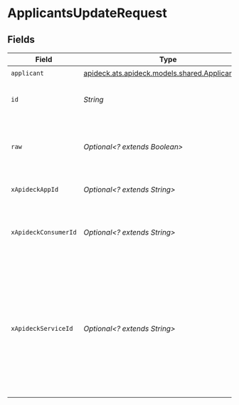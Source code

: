 # ApplicantsUpdateRequest


## Fields

| Field                                                                                                                                         | Type                                                                                                                                          | Required                                                                                                                                      | Description                                                                                                                                   |
| --------------------------------------------------------------------------------------------------------------------------------------------- | --------------------------------------------------------------------------------------------------------------------------------------------- | --------------------------------------------------------------------------------------------------------------------------------------------- | --------------------------------------------------------------------------------------------------------------------------------------------- |
| `applicant`                                                                                                                                   | [apideck.ats.apideck.models.shared.ApplicantInput](../../models/shared/ApplicantInput.md)                                                     | :heavy_check_mark:                                                                                                                            | N/A                                                                                                                                           |
| `id`                                                                                                                                          | *String*                                                                                                                                      | :heavy_check_mark:                                                                                                                            | ID of the record you are acting upon.                                                                                                         |
| `raw`                                                                                                                                         | *Optional<? extends Boolean>*                                                                                                                 | :heavy_minus_sign:                                                                                                                            | Include raw response. Mostly used for debugging purposes                                                                                      |
| `xApideckAppId`                                                                                                                               | *Optional<? extends String>*                                                                                                                  | :heavy_minus_sign:                                                                                                                            | The ID of your Unify application                                                                                                              |
| `xApideckConsumerId`                                                                                                                          | *Optional<? extends String>*                                                                                                                  | :heavy_minus_sign:                                                                                                                            | ID of the consumer which you want to get or push data from                                                                                    |
| `xApideckServiceId`                                                                                                                           | *Optional<? extends String>*                                                                                                                  | :heavy_minus_sign:                                                                                                                            | Provide the service id you want to call (e.g., pipedrive). Only needed when a consumer has activated multiple integrations for a Unified API. |